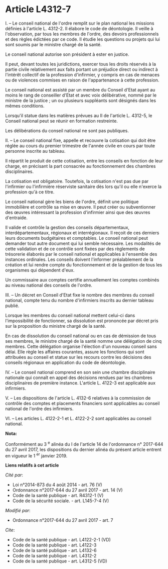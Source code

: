# Article L4312-7

I. – Le conseil national de l'ordre remplit sur le plan national les missions définies à l'article L. 4312-2. Il élabore le
code de déontologie. Il veille à l'observation, par tous les membres de l'ordre, des devoirs professionnels et des règles
édictées par ce code. Il étudie les questions ou projets qui lui sont soumis par le ministre chargé de la santé. 

Le conseil national autorise son président à ester en justice. 

Il peut, devant toutes les juridictions, exercer tous les droits réservés à la partie civile relativement aux faits portant
un préjudice direct ou indirect à l'intérêt collectif de la profession d'infirmier, y compris en cas de menaces ou de
violences commises en raison de l'appartenance à cette profession. 

Le conseil national est assisté par un membre du Conseil d'Etat ayant au moins le rang de conseiller d'Etat et avec voix
délibérative, nommé par le ministre de la justice ; un ou plusieurs suppléants sont désignés dans les mêmes conditions. 

Lorsqu'il statue dans les matières prévues au II de l'article L. 4312-5, le Conseil national peut se réunir en formation
restreinte. 

Les délibérations du conseil national ne sont pas publiques. 

II. – Le conseil national fixe, appelle et recouvre la cotisation qui doit être réglée au cours du premier trimestre de
l'année civile en cours par toute personne inscrite au tableau. 

Il répartit le produit de cette cotisation, entre les conseils en fonction de leur charge, en précisant la part consacrée au
fonctionnement des chambres disciplinaires. 

La cotisation est obligatoire. Toutefois, la cotisation n'est pas due par l'infirmier ou l'infirmière réserviste sanitaire
dès lors qu'il ou elle n'exerce la profession qu'à ce titre. 

Le conseil national gère les biens de l'ordre, définit une politique immobilière et contrôle sa mise en œuvre. Il peut créer
ou subventionner des œuvres intéressant la profession d'infirmier ainsi que des œuvres d'entraide. 

Il valide et contrôle la gestion des conseils départementaux, interdépartementaux, régionaux et interrégionaux. Il reçoit de
ces derniers leurs documents budgétaires et comptables. Le conseil national peut demander tout autre document qui lui semble
nécessaire. Les modalités de cette validation et de ce contrôle sont fixées par des règlements de trésorerie élaborés par le
conseil national et applicables à l'ensemble des instances ordinales. Les conseils doivent l'informer préalablement de la
création et lui rendre compte du fonctionnement et de la gestion de tous les organismes qui dépendent d'eux. 

Un commissaire aux comptes certifie annuellement les comptes combinés au niveau national des conseils de l'ordre. 

III. – Un décret en Conseil d'Etat fixe le nombre des membres du conseil national, compte tenu du nombre d'infirmiers
inscrits au dernier tableau publié. 

Lorsque les membres du conseil national mettent celui-ci dans l'impossibilité de fonctionner, sa dissolution est prononcée
par décret pris sur la proposition du ministre chargé de la santé. 

En cas de dissolution du conseil national ou en cas de démission de tous ses membres, le ministre chargé de la santé nomme
une délégation de cinq membres. Cette délégation organise l'élection d'un nouveau conseil sans délai. Elle règle les affaires
courantes, assure les fonctions qui sont attribuées au conseil et statue sur les recours contre les décisions des conseils
régionaux en application du code de déontologie. 

IV. – Le conseil national comprend en son sein une chambre disciplinaire nationale qui connaît en appel des décisions rendues
par les chambres disciplinaires de première instance. L'article L. 4122-3 est applicable aux infirmiers. 

V. – Les dispositions de l'article L. 4132-6 relatives à la commission de contrôle des comptes et placements financiers sont
applicables au conseil national de l'ordre des infirmiers. 

VI. – Les articles L. 4122-2-1 et L. 4122-2-2 sont applicables au conseil national.

**Nota:**

Conformément au 3
  <sup>e</sup> alinéa du I de l'article 14 de l'ordonnance n° 2017-644 du 27 avril 2017, les dispositions du dernier alinéa
du présent article entrent en vigueur le 1
  <sup>er</sup> janvier 2019.

**Liens relatifs à cet article**

_Cité par_:

  - Loi n°2014-873 du 4 août 2014 - art. 76 (V)
  - Ordonnance n°2017-644 du 27 avril 2017 - art. 14 (V)
  - Code de la santé publique - art. R4312-1 (V)
  - Code de la sécurité sociale. - art. L145-7-4 (V)

_Modifié par_:

  - Ordonnance n°2017-644 du 27 avril 2017 - art. 7

_Cite_:

  - Code de la santé publique - art. L4122-2-1 (VD)
  - Code de la santé publique - art. L4122-3
  - Code de la santé publique - art. L4132-6
  - Code de la santé publique - art. L4312-2
  - Code de la santé publique - art. L4312-5 (VD)
